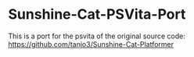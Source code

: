 # Sunshine-Cat-PSVita-Port
This is a port for the psvita of the original source code: https://github.com/tanjo3/Sunshine-Cat-Platformer
